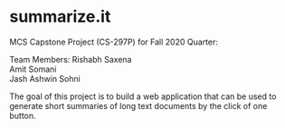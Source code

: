 # summarize.it
MCS Capstone Project (CS-297P) for Fall 2020 Quarter:

Team Members:
Rishabh Saxena \
Amit Somani \
Jash Ashwin Sohni

The goal of this project is to build a web application that can be used to generate short summaries of long text documents by the click of one button.
